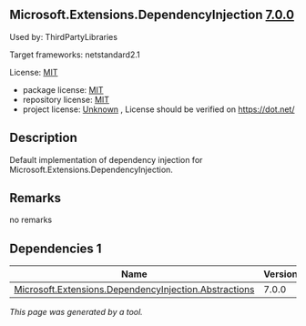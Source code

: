 Microsoft.Extensions.DependencyInjection [7.0.0](https://www.nuget.org/packages/Microsoft.Extensions.DependencyInjection/7.0.0)
--------------------

Used by: ThirdPartyLibraries

Target frameworks: netstandard2.1

License: [MIT](../../../../licenses/mit) 

- package license: [MIT](https://licenses.nuget.org/MIT) 
- repository license: [MIT](https://github.com/dotnet/runtime) 
- project license: [Unknown](https://dot.net/) , License should be verified on https://dot.net/

Description
-----------
Default implementation of dependency injection for Microsoft.Extensions.DependencyInjection.

Remarks
-----------
no remarks


Dependencies 1
-----------

|Name|Version|
|----------|:----|
|[Microsoft.Extensions.DependencyInjection.Abstractions](../../../../packages/nuget.org/microsoft.extensions.dependencyinjection.abstractions/7.0.0)|7.0.0|

*This page was generated by a tool.*